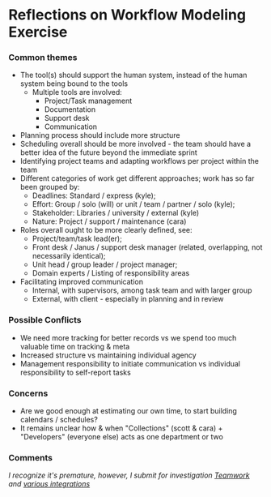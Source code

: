 # Reflections on Workflow Modeling Exercise

### Common themes
* The tool(s) should support the human system, instead of the human system being bound to the tools
  * Multiple tools are involved:
    * Project/Task management
    * Documentation
    * Support desk
    * Communication
* Planning process should include more structure
* Scheduling overall should be more involved - the team should have a better idea of the future beyond the immediate sprint
* Identifying project teams and adapting workflows per project within the team
* Different categories of work get different approaches; work has so far been grouped by:
  * Deadlines: Standard / express (kyle); 
  * Effort: Group / solo (will) or unit / team / partner / solo (kyle);
  * Stakeholder: Libraries / university / external (kyle)
  * Nature: Project / support / maintenance (cara) 
* Roles overall ought to be more clearly defined, see:
  * Project/team/task lead(er); 
  * Front desk / Janus / support desk manager (related, overlapping, not necessarily identical); 
  * Unit head / group leader / project manager; 
  * Domain experts / Listing of responsibility areas
* Facilitating improved communication
  * Internal, with supervisors, among task team and with larger group
  * External, with client - especially in planning and in review

### Possible Conflicts
* We need more tracking for better records vs we spend too much valuable time on tracking & meta
* Increased structure vs maintaining individual agency
* Management responsibility to initiate communication vs individual responsibility to self-report tasks

### Concerns
* Are we good enough at estimating our own time, to start building calendars / schedules?
* It remains unclear how & when "Collections" (scott & cara) + "Developers" (everyone else) acts as one department or two

### Comments
_I recognize it's premature, however, I submit for investigation [Teamwork](https://www.teamwork.com/project-management-software) and [various integrations](https://zapier.com/apps/github/integrations/teamworkpm)_